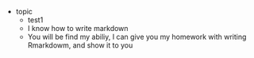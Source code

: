 - topic
  * test1
  * I know how to write markdown
  * You will be find my abiliy, I can give you my homework with writing Rmarkdowm, and show it to you
